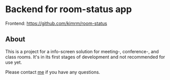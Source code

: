 # Backend for room-status app

Frontend: https://github.com/kimrm/room-status

## About

This is a project for a info-screen solution for meeting-, conference-, and class rooms. It's in its first stages of development and not recommended for use yet.

Please contact [me](https://github.com/kimrm) if you have any questions.
